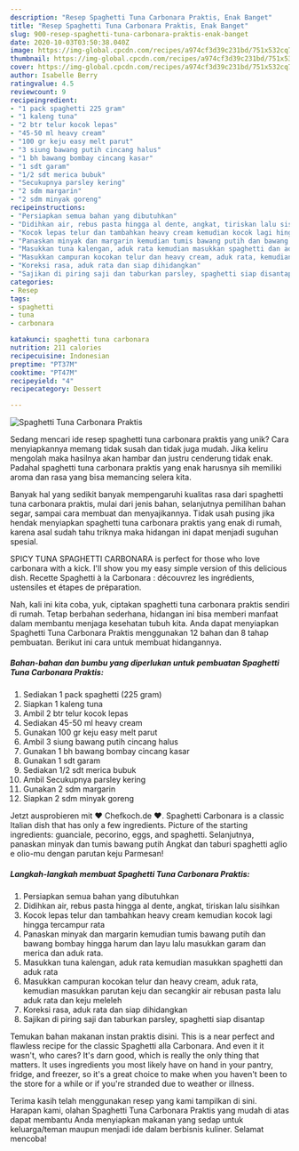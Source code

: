 ```yaml
---
description: "Resep Spaghetti Tuna Carbonara Praktis, Enak Banget"
title: "Resep Spaghetti Tuna Carbonara Praktis, Enak Banget"
slug: 900-resep-spaghetti-tuna-carbonara-praktis-enak-banget
date: 2020-10-03T03:50:38.040Z
image: https://img-global.cpcdn.com/recipes/a974cf3d39c231bd/751x532cq70/spaghetti-tuna-carbonara-praktis-foto-resep-utama.jpg
thumbnail: https://img-global.cpcdn.com/recipes/a974cf3d39c231bd/751x532cq70/spaghetti-tuna-carbonara-praktis-foto-resep-utama.jpg
cover: https://img-global.cpcdn.com/recipes/a974cf3d39c231bd/751x532cq70/spaghetti-tuna-carbonara-praktis-foto-resep-utama.jpg
author: Isabelle Berry
ratingvalue: 4.5
reviewcount: 9
recipeingredient:
- "1 pack spaghetti 225 gram"
- "1 kaleng tuna"
- "2 btr telur kocok lepas"
- "45-50 ml heavy cream"
- "100 gr keju easy melt parut"
- "3 siung bawang putih cincang halus"
- "1 bh bawang bombay cincang kasar"
- "1 sdt garam"
- "1/2 sdt merica bubuk"
- "Secukupnya parsley kering"
- "2 sdm margarin"
- "2 sdm minyak goreng"
recipeinstructions:
- "Persiapkan semua bahan yang dibutuhkan"
- "Didihkan air, rebus pasta hingga al dente, angkat, tiriskan lalu sisihkan"
- "Kocok lepas telur dan tambahkan heavy cream kemudian kocok lagi hingga tercampur rata"
- "Panaskan minyak dan margarin kemudian tumis bawang putih dan bawang bombay hingga harum dan layu lalu masukkan garam dan merica dan aduk rata."
- "Masukkan tuna kalengan, aduk rata kemudian masukkan spaghetti dan aduk rata"
- "Masukkan campuran kocokan telur dan heavy cream, aduk rata, kemudian masukkan parutan keju dan secangkir air rebusan pasta lalu aduk rata dan keju meleleh"
- "Koreksi rasa, aduk rata dan siap dihidangkan"
- "Sajikan di piring saji dan taburkan parsley, spaghetti siap disantap"
categories:
- Resep
tags:
- spaghetti
- tuna
- carbonara

katakunci: spaghetti tuna carbonara 
nutrition: 211 calories
recipecuisine: Indonesian
preptime: "PT37M"
cooktime: "PT47M"
recipeyield: "4"
recipecategory: Dessert

---
```



![Spaghetti Tuna Carbonara Praktis](https://img-global.cpcdn.com/recipes/a974cf3d39c231bd/751x532cq70/spaghetti-tuna-carbonara-praktis-foto-resep-utama.jpg)

Sedang mencari ide resep spaghetti tuna carbonara praktis yang unik? Cara menyiapkannya memang tidak susah dan tidak juga mudah. Jika keliru mengolah maka hasilnya akan hambar dan justru cenderung tidak enak. Padahal spaghetti tuna carbonara praktis yang enak harusnya sih memiliki aroma dan rasa yang bisa memancing selera kita.

Banyak hal yang sedikit banyak mempengaruhi kualitas rasa dari spaghetti tuna carbonara praktis, mulai dari jenis bahan, selanjutnya pemilihan bahan segar, sampai cara membuat dan menyajikannya. Tidak usah pusing jika hendak menyiapkan spaghetti tuna carbonara praktis yang enak di rumah, karena asal sudah tahu triknya maka hidangan ini dapat menjadi suguhan spesial.

SPICY TUNA SPAGHETTI CARBONARA is perfect for those who love carbonara with a kick. I&#39;ll show you my easy simple version of this delicious dish. Recette Spaghetti à la Carbonara : découvrez les ingrédients, ustensiles et étapes de préparation.


Nah, kali ini kita coba, yuk, ciptakan spaghetti tuna carbonara praktis sendiri di rumah. Tetap berbahan sederhana, hidangan ini bisa memberi manfaat dalam membantu menjaga kesehatan tubuh kita. Anda dapat menyiapkan Spaghetti Tuna Carbonara Praktis menggunakan 12 bahan dan 8 tahap pembuatan. Berikut ini cara untuk membuat hidangannya.

<!--inarticleads1-->

##### Bahan-bahan dan bumbu yang diperlukan untuk pembuatan Spaghetti Tuna Carbonara Praktis:

1. Sediakan 1 pack spaghetti (225 gram)
1. Siapkan 1 kaleng tuna
1. Ambil 2 btr telur kocok lepas
1. Sediakan 45-50 ml heavy cream
1. Gunakan 100 gr keju easy melt parut
1. Ambil 3 siung bawang putih cincang halus
1. Gunakan 1 bh bawang bombay cincang kasar
1. Gunakan 1 sdt garam
1. Sediakan 1/2 sdt merica bubuk
1. Ambil Secukupnya parsley kering
1. Gunakan 2 sdm margarin
1. Siapkan 2 sdm minyak goreng


Jetzt ausprobieren mit ♥ Chefkoch.de ♥. Spaghetti Carbonara is a classic Italian dish that has only a few ingredients. Picture of the starting ingredients: guanciale, pecorino, eggs, and spaghetti. Selanjutnya, panaskan minyak dan tumis bawang putih Angkat dan taburi spaghetti aglio e olio-mu dengan parutan keju Parmesan! 

<!--inarticleads2-->

##### Langkah-langkah membuat Spaghetti Tuna Carbonara Praktis:

1. Persiapkan semua bahan yang dibutuhkan
1. Didihkan air, rebus pasta hingga al dente, angkat, tiriskan lalu sisihkan
1. Kocok lepas telur dan tambahkan heavy cream kemudian kocok lagi hingga tercampur rata
1. Panaskan minyak dan margarin kemudian tumis bawang putih dan bawang bombay hingga harum dan layu lalu masukkan garam dan merica dan aduk rata.
1. Masukkan tuna kalengan, aduk rata kemudian masukkan spaghetti dan aduk rata
1. Masukkan campuran kocokan telur dan heavy cream, aduk rata, kemudian masukkan parutan keju dan secangkir air rebusan pasta lalu aduk rata dan keju meleleh
1. Koreksi rasa, aduk rata dan siap dihidangkan
1. Sajikan di piring saji dan taburkan parsley, spaghetti siap disantap


Temukan bahan makanan instan praktis disini. This is a near perfect and flawless recipe for the classic Spaghetti alla Carbonara. And even it it wasn&#39;t, who cares? It&#39;s darn good, which is really the only thing that matters. It uses ingredients you most likely have on hand in your pantry, fridge, and freezer, so it&#39;s a great choice to make when you haven&#39;t been to the store for a while or if you&#39;re stranded due to weather or illness. 

Terima kasih telah menggunakan resep yang kami tampilkan di sini. Harapan kami, olahan Spaghetti Tuna Carbonara Praktis yang mudah di atas dapat membantu Anda menyiapkan makanan yang sedap untuk keluarga/teman maupun menjadi ide dalam berbisnis kuliner. Selamat mencoba!
